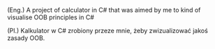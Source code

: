 (Eng.) A project of calculator in C# that was aimed by me to kind of visualise OOB principles in C# <br/>

(Pl.) Kalkulator w C# zrobiony przeze mnie, żeby zwizualizować jakoś zasady OOB.
